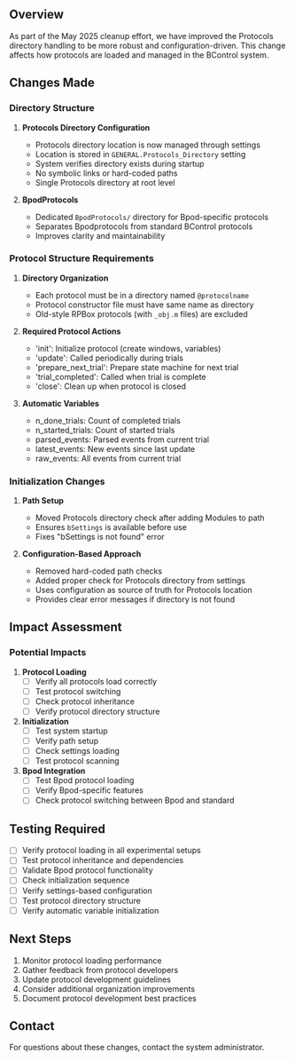 ## Overview

As part of the May 2025 cleanup effort, we have improved the Protocols directory handling to be more robust and configuration-driven. This change affects how protocols are loaded and managed in the BControl system.

## Changes Made

### Directory Structure

1. **Protocols Directory Configuration**
   - Protocols directory location is now managed through settings
   - Location is stored in `GENERAL.Protocols_Directory` setting
   - System verifies directory exists during startup
   - No symbolic links or hard-coded paths
   - Single Protocols directory at root level

2. **BpodProtocols**
   - Dedicated `BpodProtocols/` directory for Bpod-specific protocols
   - Separates Bpodprotocols from standard BControl protocols
   - Improves clarity and maintainability

### Protocol Structure Requirements

1. **Directory Organization**
   - Each protocol must be in a directory named `@protocolname`
   - Protocol constructor file must have same name as directory
   - Old-style RPBox protocols (with `_obj.m` files) are excluded

2. **Required Protocol Actions**
   - 'init': Initialize protocol (create windows, variables)
   - 'update': Called periodically during trials
   - 'prepare_next_trial': Prepare state machine for next trial
   - 'trial_completed': Called when trial is complete
   - 'close': Clean up when protocol is closed

3. **Automatic Variables**
   - n_done_trials: Count of completed trials
   - n_started_trials: Count of started trials
   - parsed_events: Parsed events from current trial
   - latest_events: New events since last update
   - raw_events: All events from current trial

### Initialization Changes

1. **Path Setup**
   - Moved Protocols directory check after adding Modules to path
   - Ensures `bSettings` is available before use
   - Fixes "bSettings is not found" error

2. **Configuration-Based Approach**
   - Removed hard-coded path checks
   - Added proper check for Protocols directory from settings
   - Uses configuration as source of truth for Protocols location
   - Provides clear error messages if directory is not found

## Impact Assessment

### Potential Impacts

1. **Protocol Loading**
   - [ ] Verify all protocols load correctly
   - [ ] Test protocol switching
   - [ ] Check protocol inheritance
   - [ ] Verify protocol directory structure

2. **Initialization**
   - [ ] Test system startup
   - [ ] Verify path setup
   - [ ] Check settings loading
   - [ ] Test protocol scanning

3. **Bpod Integration**
   - [ ] Test Bpod protocol loading
   - [ ] Verify Bpod-specific features
   - [ ] Check protocol switching between Bpod and standard

## Testing Required

- [ ] Verify protocol loading in all experimental setups
- [ ] Test protocol inheritance and dependencies
- [ ] Validate Bpod protocol functionality
- [ ] Check initialization sequence
- [ ] Verify settings-based configuration
- [ ] Test protocol directory structure
- [ ] Verify automatic variable initialization

## Next Steps

1. Monitor protocol loading performance
2. Gather feedback from protocol developers
3. Update protocol development guidelines
4. Consider additional organization improvements
5. Document protocol development best practices

## Contact

For questions about these changes, contact the system administrator.
